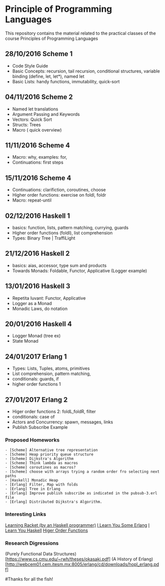 # Principle of Programming Languages

This repository contains the material related to the practical classes of the course Principles of Programming Languages 

## 28/10/2016 Scheme 1
- Code Style Guide
- Basic Concepts: recursion, tail recursion, conditional structures, variable binding (define, let, let*), named let
- Basic Lists: handy functions, immutability, quick-sort

## 04/11/2016 Scheme 2
- Named let translations
- Argument Passing and Keywords
- Vectors: Quick Sort
- Structs: Trees
- Macro ( quick overview)

## 11/11/2016 Scheme 4
- Macro: why, examples: for, 
- Continuations: first steps

## 15/11/2016 Scheme 4
- Continuations: clarifiction, coroutines, choose
- Higher order functions: exercise on foldl, foldr
- Macro: repeat-until

## 02/12/2016 Haskell 1
- basics: function, lists, pattern matching, currying, guards 
- Higher order functions (foldl), list comprehension 
- Types: Binary Tree | TraffiLight

## 21/12/2016 Haskell 2
- basics: aias, accessor, type sum and products
- Towards Monads: Foldable, Functor, Applicative (Logger example)

## 13/01/2016 Haskell 3
- Repetita Iuvant: Functor, Applicative
- Logger as a Monad
- Monadic Laws, do notation

## 20/01/2016 Haskell 4
- Logger Monad (tree ex)
- State Monad 

## 24/01/2017 Erlang 1
- Types: Lists, Tuples, atoms, primitives
- List comprehension, pattern matching, 
- conditionals: guards, if 
- higher order functions 1

## 27/01/2017 Erlang 2
- Higer order functions 2: foldL,foldR, filter
- conditionals: case of
- Actors and Concurrency: spawn, messages, links
- Publish Subscribe Example



### Proposed Homeworks
	- [Scheme] Alternative tree representation
	- [Scheme] Heap priority queue structure
	- [Scheme] Dijkstra's Algorithm
	- [Scheme] Think lambda as macros
	- [Scheme] coroutines as macros?
	- [Scheme] choose with arrays trying a random order fro selecting next paths
	- [Haskell] Monadic Heap
	- [Erlang] Filter, Map with folds
	- [Erlang] Tree in Erlang
	- [Erlang] Improve publish subscribe as indicated in the pubsub-3.erl file
	- [Erlang] Distributed Dijkstra's Algorithm.
	
### Interesting Links

[Learning Racket (by an Haskell programmer)](https://artyom.me/learning-racket-1)
[I Learn You Some Erlang](http://learnyousomeerlang.com)
[I Learn You Haskell](http://learnyouahaskell.com)
[Higer Order Functions](http://matt.might.net/articles/higher-order-list-operations/)

### Research Digressions

(Purely Functional Data Structures)[https://www.cs.cmu.edu/~rwh/theses/okasaki.pdf]
(A History of Erlang)[http://webcem01.cem.itesm.mx:8005/erlang/cd/downloads/hopl_erlang.pdf]


#Thanks for all the fish!


